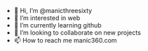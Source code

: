 - 👋 Hi, I’m @manicthreesixty
- 👀 I’m interested in web
- 🌱 I’m currently learning github
- 💞️ I’m looking to collaborate on new projects
- 📫 How to reach me manic360.com

<!---
manicthreesixty/manicthreesixty is a ✨ special ✨ repository because its `README.md` (this file) appears on your GitHub profile.
You can click the Preview link to take a look at your changes.
--->
